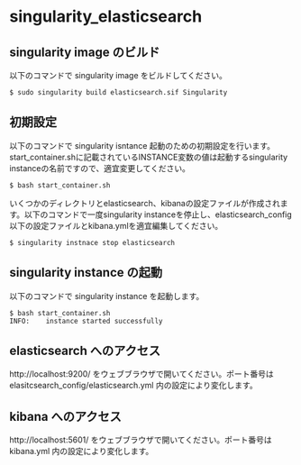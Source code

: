 # singularity_elasticsearch

## singularity image のビルド
以下のコマンドで singularity image をビルドしてください。
```
$ sudo singularity build elasticsearch.sif Singularity
```

## 初期設定
以下のコマンドで singularity isntance 起動のための初期設定を行います。start_container.shに記載されているINSTANCE変数の値は起動するsingularity instanceの名前ですので、適宜変更してください。
```
$ bash start_container.sh
```

いくつかのディレクトリとelasticsearch、kibanaの設定ファイルが作成されます。以下のコマンドで一度singularity instanceを停止し、elasticsearch_config以下の設定ファイルとkibana.ymlを適宜編集してください。

```
$ singularity instnace stop elasticsearch
```

## singularity instance の起動
以下のコマンドで singularity instance を起動します。
```
$ bash start_container.sh
INFO:    instance started successfully
```

## elasticsearch へのアクセス

http://localhost:9200/ をウェブブラウザで開いてください。ポート番号は elasitcsearch_config/elasticsearch.yml 内の設定により変化します。

## kibana へのアクセス

http://localhost:5601/ をウェブブラウザで開いてください。ポート番号は kibana.yml 内の設定により変化します。
